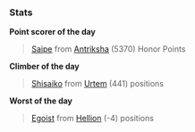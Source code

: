 

### Stats

**Point scorer of the day**
>[Saipe](/#/character/Antriksha/305167) from [Antriksha](/#/ranking/Antriksha)  (5370) Honor Points


**Climber of the day**
>[Shisaiko](/#/character/Urtem/926297) from [Urtem](/#/ranking/Urtem)  (441) positions


**Worst of the day**
>[Egoist](/#/character/Hellion/486958) from [Hellion](/#/ranking/Hellion)  (-4) positions


